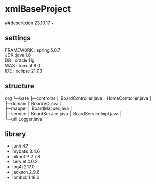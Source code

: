 # xmlBaseProject 
##description
23.10.17 ~

## settings
FRAMEWORK : spring 5.0.7  
JDK :java 1.8  
DB : oracle 11g  
WAS : tomcat 9.0  
IDE : eclipse 21.03  

## structure
org
 └─base
     ├─controller
     │      BoardController.java
     │      HomeController.java
     │      
     ├─domain
     │      BoardVO.java
     │      
     ├─mapper
     │      BoardMapper.java
     │      
     ├─service
     │      BoardService.java
     │      BoardServiceImpl.java
     │      
     └─util
            Logger.java

## library
  * junit 4.7
  * mybatis 3.4.6
  * hikariCP 2.7.8
  * servlet 4.0.2
  * log4j 2.17.0
  * jackson 2.9.6
  * lombok 1.18.0
